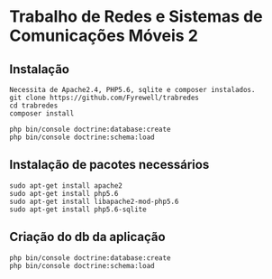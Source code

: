 
Trabalho de Redes e Sistemas de Comunicações Móveis 2
============================

Instalação
------------
    Necessita de Apache2.4, PHP5.6, sqlite e composer instalados.
    git clone https://github.com/Fyrewell/trabredes
    cd trabredes
    composer install

    php bin/console doctrine:database:create
    php bin/console doctrine:schema:load

Instalação de pacotes necessários
------------
    sudo apt-get install apache2
    sudo apt-get install php5.6
    sudo apt-get install libapache2-mod-php5.6
    sudo apt-get install php5.6-sqlite

Criação do db da aplicação
------------
    php bin/console doctrine:database:create
    php bin/console doctrine:schema:load
